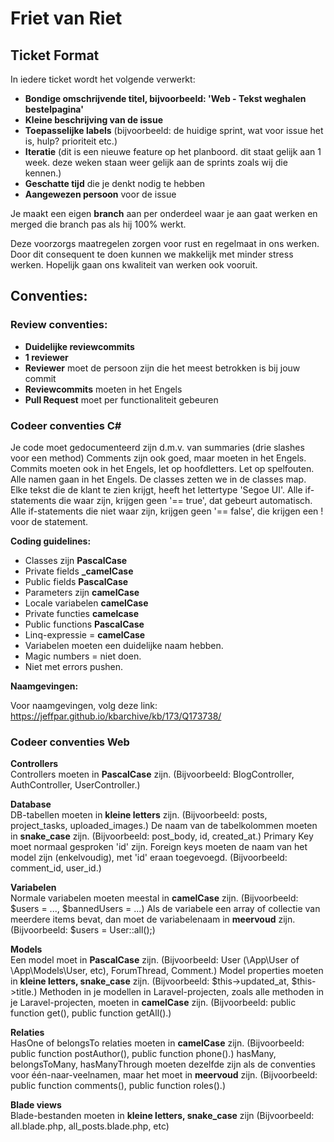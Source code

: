 # Friet van Riet

<h2>Ticket Format</h2>
In iedere ticket wordt het volgende verwerkt:

- **<afdeling > Bondige omschrijvende titel, bijvoorbeeld: 'Web - Tekst weghalen bestelpagina'**
- **Kleine beschrijving van de issue**
- **Toepasselijke labels** (bijvoorbeeld: de huidige sprint, wat voor issue het is, hulp? prioriteit etc.)
- **Iteratie** (dit is een nieuwe feature op het planboord. dit staat gelijk aan 1 week. deze weken staan weer gelijk aan de sprints zoals wij die kennen.)
- **Geschatte tijd** die je denkt nodig te hebben
- **Aangewezen persoon** voor de issue

Je maakt een eigen **branch** aan per onderdeel waar je aan gaat werken en merged die branch pas als hij 100% werkt. 

Deze voorzorgs maatregelen zorgen voor rust en regelmaat in ons werken. Door dit consequent te doen kunnen we makkelijk met minder stress werken. Hopelijk gaan ons kwaliteit van werken ook vooruit.

<h2>Conventies:</h2>
<h3>Review conventies:</h3>

- **Duidelijke reviewcommits**
- **1 reviewer**
- **Reviewer** moet de persoon zijn die het meest betrokken is bij jouw commit
- **Reviewcommits** moeten in het Engels
- **Pull Request** moet per functionaliteit gebeuren

<h3>Codeer conventies C#</h3>
Je code moet gedocumenteerd zijn d.m.v. van summaries (drie slashes voor een method)
Comments zijn ook goed, maar moeten in het Engels.
Commits moeten ook in het Engels, let op hoofdletters.
Let op spelfouten.
Alle namen gaan in het Engels.
De classes zetten we in de classes map.
Elke tekst die de klant te zien krijgt, heeft het lettertype 'Segoe UI'.
Alle if-statements die waar zijn, krijgen geen '== true', dat gebeurt automatisch.
Alle if-statements die niet waar zijn, krijgen geen '== false', die krijgen een ! voor de statement.

<b>Coding guidelines:</b>
- Classes zijn **PascalCase**
- Private fields **_camelCase**
- Public fields **PascalCase**
- Parameters zijn **camelCase**
- Locale variabelen **camelCase**
- Private functies **camelcase**
- Public functions **PascalCase**
- Linq-expressie = **camelCase** 
- Variabelen moeten een duidelijke naam hebben.
- Magic numbers = niet doen.
- Niet met errors pushen.

<b>Naamgevingen:</b>

Voor naamgevingen, volg deze link: https://jeffpar.github.io/kbarchive/kb/173/Q173738/

<h3>Codeer conventies Web</h3>

<b>Controllers</b><br>
Controllers moeten in **PascalCase** zijn. (Bijvoorbeeld: BlogController, AuthController, UserController.)

<b>Database</b><br>
DB-tabellen moeten in **kleine letters** zijn. (Bijvoorbeeld: posts, project_tasks, uploaded_images.)
De naam van de tabelkolommen moeten in **snake_case** zijn. (Bijvoorbeeld: post_body, id, created_at.)
Primary Key moet normaal gesproken 'id' zijn.
Foreign keys moeten de naam van het model zijn (enkelvoudig), met 'id' eraan toegevoegd. (Bijvoorbeeld: comment_id, user_id.)

<b>Variabelen</b><br>
Normale variabelen moeten meestal in **camelCase** zijn. (Bijvoorbeeld: $users = ..., $bannedUsers = ...)
Als de variabele een array of collectie van meerdere items bevat, dan moet de variabelenaam in **meervoud** zijn. (Bijvoorbeeld: $users = User::all();)

<b>Models</b><br>
Een model moet in **PascalCase** zijn. (Bijvoorbeeld: User (\App\User of \App\Models\User, etc), ForumThread, Comment.)
Model properties moeten in **kleine letters, snake_case** zijn. (Bijvoorbeeld: $this->updated_at, $this->title.)
Methoden in je modellen in Laravel-projecten, zoals alle methoden in je Laravel-projecten, moeten in **camelCase** zijn. (Bijvoorbeeld: public function get(), public function getAll().)

<b>Relaties</b><br>
HasOne of belongsTo relaties moeten in **camelCase** zijn. (Bijvoorbeeld: public function postAuthor(), public function phone().)
hasMany, belongsToMany, hasManyThrough moeten dezelfde zijn als de conventies voor één-naar-veelnamen, maar het moet in **meervoud** zijn. (Bijvoorbeeld: public function comments(), public function roles().)

<b>Blade views</b><br>
Blade-bestanden moeten in **kleine letters, snake_case** zijn (Bijvoorbeeld: all.blade.php, all_posts.blade.php, etc)
